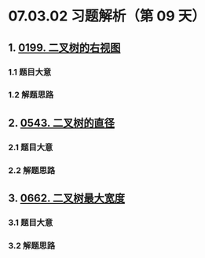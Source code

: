 # 07.03.02 习题解析（第 09 天）

## 1. [0199. 二叉树的右视图](https://leetcode.cn/problems/binary-tree-right-side-view/)

### 1.1 题目大意



### 1.2 解题思路

## 2. [0543. 二叉树的直径](https://leetcode.cn/problems/diameter-of-binary-tree/)

### 2.1 题目大意



### 2.2 解题思路

## 3. [0662. 二叉树最大宽度](https://leetcode.cn/problems/maximum-width-of-binary-tree/)

### 3.1 题目大意



### 3.2 解题思路    

